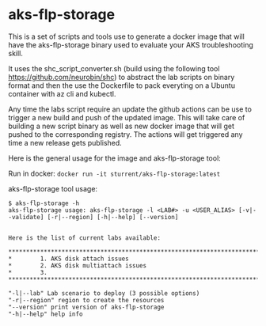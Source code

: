 # aks-flp-storage
This is a set of scripts and tools use to generate a docker image that will have the aks-flp-storage binary used to evaluate your AKS troubleshooting skill.

It uses the shc_script_converter.sh (build using the following tool https://github.com/neurobin/shc) to abstract the lab scripts on binary format and then the use the Dockerfile to pack everyting on a Ubuntu container with az cli and kubectl.

Any time the labs script require an update the github actions can be use to trigger a new build and push of the updated image. This will take care of building a new script binary as well as new docker image that will get pushed to the corresponding registry. The actions will get triggered any time a new release gets published.

Here is the general usage for the image and aks-flp-storage tool:

Run in docker: `docker run -it sturrent/aks-flp-storage:latest`

aks-flp-storage tool usage:
```
$ aks-flp-storage -h
aks-flp-storage usage: aks-flp-storage -l <LAB#> -u <USER_ALIAS> [-v|--validate] [-r|--region] [-h|--help] [--version]


Here is the list of current labs available:

*************************************************************************************
*        1. AKS disk attach issues
*        2. AKS disk multiattach issues
*        3. 
*************************************************************************************

"-l|--lab" Lab scenario to deploy (3 possible options)
"-r|--region" region to create the resources
"--version" print version of aks-flp-storage
"-h|--help" help info
```
